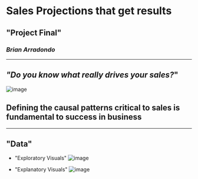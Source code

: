# Sales Projections that get results
## "**Project Final**"
###  *Brian Arradondo*
---
## *"Do you know what really drives your sales?*" ##
![image](https://user-images.githubusercontent.com/126424848/230826094-baafa746-9e79-413d-a2a6-5b7735095116.png)

 ## Defining the causal patterns critical to sales is fundamental to success in business ##
---
 ## "Data"

- "Exploratory Visuals"
![image](https://user-images.githubusercontent.com/126424848/230848873-e8ab4bd8-0dbc-4bc1-9f2b-1e24a7daeb48.png)


- "Explanatory Visuals"
![image](https://user-images.githubusercontent.com/126424848/230848935-1b613d07-fa83-40a7-afd8-3a2259682f0a.png)
